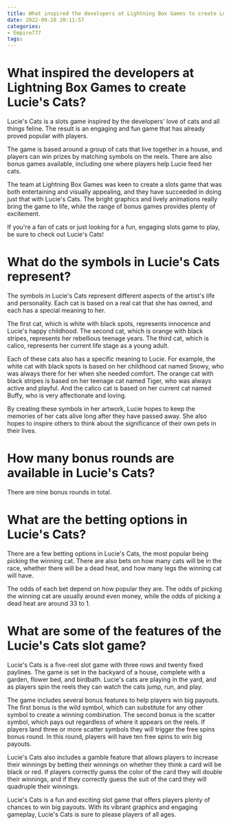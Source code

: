 ```yaml
---
title: What inspired the developers at Lightning Box Games to create Lucie's Cats
date: 2022-09-28 20:11:57
categories:
- Empire777
tags:
---
```



#  What inspired the developers at Lightning Box Games to create Lucie's Cats?

Lucie's Cats is a slots game inspired by the developers' love of cats and all things feline. The result is an engaging and fun game that has already proved popular with players.

The game is based around a group of cats that live together in a house, and players can win prizes by matching symbols on the reels. There are also bonus games available, including one where players help Lucie feed her cats.

The team at Lightning Box Games was keen to create a slots game that was both entertaining and visually appealing, and they have succeeded in doing just that with Lucie's Cats. The bright graphics and lively animations really bring the game to life, while the range of bonus games provides plenty of excitement.

If you're a fan of cats or just looking for a fun, engaging slots game to play, be sure to check out Lucie's Cats!

#  What do the symbols in Lucie's Cats represent?

The symbols in Lucie's Cats represent different aspects of the artist's life and personality. Each cat is based on a real cat that she has owned, and each has a special meaning to her.

The first cat, which is white with black spots, represents innocence and Lucie's happy childhood. The second cat, which is orange with black stripes, represents her rebellious teenage years. The third cat, which is calico, represents her current life stage as a young adult.

Each of these cats also has a specific meaning to Lucie. For example, the white cat with black spots is based on her childhood cat named Snowy, who was always there for her when she needed comfort. The orange cat with black stripes is based on her teenage cat named Tiger, who was always active and playful. And the calico cat is based on her current cat named Buffy, who is very affectionate and loving.

By creating these symbols in her artwork, Lucie hopes to keep the memories of her cats alive long after they have passed away. She also hopes to inspire others to think about the significance of their own pets in their lives.

#  How many bonus rounds are available in Lucie's Cats?

There are nine bonus rounds in total.

#  What are the betting options in Lucie's Cats?

There are a few betting options in Lucie's Cats, the most popular being picking the winning cat. There are also bets on how many cats will be in the race, whether there will be a dead heat, and how many legs the winning cat will have.

The odds of each bet depend on how popular they are. The odds of picking the winning cat are usually around even money, while the odds of picking a dead heat are around 33 to 1.

#  What are some of the features of the Lucie's Cats slot game?

Lucie's Cats is a five-reel slot game with three rows and twenty fixed paylines. The game is set in the backyard of a house, complete with a garden, flower bed, and birdbath. Lucie's cats are playing in the yard, and as players spin the reels they can watch the cats jump, run, and play.

The game includes several bonus features to help players win big payouts. The first bonus is the wild symbol, which can substitute for any other symbol to create a winning combination. The second bonus is the scatter symbol, which pays out regardless of where it appears on the reels. If players land three or more scatter symbols they will trigger the free spins bonus round. In this round, players will have ten free spins to win big payouts.

Lucie's Cats also includes a gamble feature that allows players to increase their winnings by betting their winnings on whether they think a card will be black or red. If players correctly guess the color of the card they will double their winnings, and if they correctly guess the suit of the card they will quadruple their winnings.

Lucie's Cats is a fun and exciting slot game that offers players plenty of chances to win big payouts. With its vibrant graphics and engaging gameplay, Lucie's Cats is sure to please players of all ages.